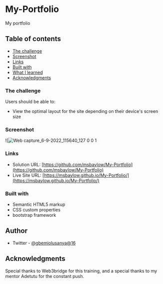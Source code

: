 # My-Portfolio
My portfolio
     

## Table of contents

  - [The challenge](#challenge)
  - [Screenshot](#screenshot) 
  - [Links](#links)
  - [Built with](#built-with)
  - [What I learned](#what-i-learned)
  - [Acknowledgments](#acknowledgments)


### The challenge

Users should be able to:

- View the optimal layout for the site depending on their device's screen size

### Screenshot

![![Web capture_6-9-2022_115640_127 0 0 1](https://user-images.githubusercontent.com/104263420/188717961-dff7b6e7-a707-4d0e-a55d-c12fb0a22efc.jpeg)



### Links

- Solution URL: [https://github.com/msbaylow/My-Portfolio](https://github.com/msbaylow/My-Portfolio)
- Live Site URL: [https://msbaylow.github.io/My-Portfolio/](https://msbaylow.github.io/My-Portfolio/)

### Built with

- Semantic HTML5 markup
- CSS custom properties
- bootstrap framework


## Author

- Twitter - [@gbemiolusanya@16](https://www.twitter.com/gbemiolusanya@16)


## Acknowledgments

Special thanks to Web3bridge for this training, and a special thanks to my mentor Adetutu for the constant push.
